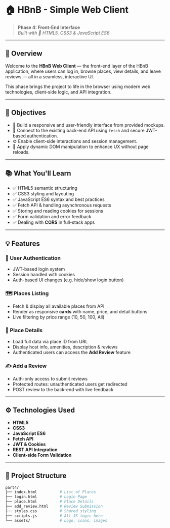 # 🏠 HBnB - Simple Web Client

> **Phase 4: Front-End Interface**  
> _Built with 💙 HTML5, CSS3 & JavaScript ES6_

---

## 📖 Overview

Welcome to the **HBnB Web Client** — the front-end layer of the HBnB application, where users can log in, browse places, view details, and leave reviews — all in a seamless, interactive UI.

This phase brings the project to life in the browser using modern web technologies, client-side logic, and API integration.

---

## 🎯 Objectives

- 🎨 Build a responsive and user-friendly interface from provided mockups.
- 🔗 Connect to the existing back-end API using `fetch` and secure JWT-based authentication.
- ⚙️ Enable client-side interactions and session management.
- 🚀 Apply dynamic DOM manipulation to enhance UX without page reloads.

---

## 📚 What You'll Learn

- ✅ HTML5 semantic structuring
- ✅ CSS3 styling and layouting
- ✅ JavaScript ES6 syntax and best practices
- ✅ Fetch API & handling asynchronous requests
- ✅ Storing and reading cookies for sessions
- ✅ Form validation and error feedback
- ✅ Dealing with **CORS** in full-stack apps

---

## 💡 Features

### 🔐 User Authentication
- JWT-based login system
- Session handled with cookies
- Auth-based UI changes (e.g. hide/show login button)

### 🗺️ Places Listing
- Fetch & display all available places from API
- Render as responsive **cards** with name, price, and detail buttons
- Live filtering by price range (10, 50, 100, All)

### 🏡 Place Details
- Load full data via place ID from URL
- Display host info, amenities, description & reviews
- Authenticated users can access the **Add Review** feature

### ✍️ Add a Review
- Auth-only access to submit reviews
- Protected routes: unauthenticated users get redirected
- POST review to the back-end with live feedback

---

## ⚙️ Technologies Used

- **HTML5**
- **CSS3**
- **JavaScript ES6**
- **Fetch API**
- **JWT & Cookies**
- **REST API Integration**
- **Client-side Form Validation**

---

## 📂 Project Structure

```bash
part4/
├── index.html          # List of Places
├── login.html          # Login Page
├── place.html          # Place Details
├── add_review.html     # Review Submission
├── styles.css          # Shared styling
├── scripts.js          # All JS logic here
└── assets/             # Logo, icons, images

